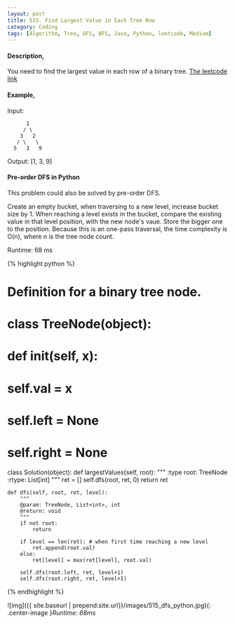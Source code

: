 ```yaml
---
layout: post
title: 515. Find Largest Value in Each Tree Row
category: Coding
tags: [Algorithm, Tree, DFS, BFS, Java, Python, leetcode, Medium]
---
```


#### Description,
You need to find the largest value in each row of a binary tree.
[The leetcode link](https://leetcode.com/problems/find-largest-value-in-each-tree-row/#/description)

#### Example,
Input: 

          1
         / \
        3   2
       / \   \  
      5   3   9 

Output: [1, 3, 9]

#### Pre-order DFS in Python
This problem could also be solved by pre-order DFS.

Create an empty bucket, when traversing to a new level, increase bucket size by 1.
When reaching a level exists in the bucket, compare the existing value in that level position, with the new node's vaue. Store the bigger one to the position.
Because this is an one-pass traversal, the time complexity is O(n), where n is the tree node count.

Runtime: 68 ms

{% highlight python %}
# Definition for a binary tree node.
# class TreeNode(object):
#     def __init__(self, x):
#         self.val = x
#         self.left = None
#         self.right = None

class Solution(object):
    def largestValues(self, root):
        """
        :type root: TreeNode
        :rtype: List[int]
        """
        ret = []
        self.dfs(root, ret, 0)
        return ret
        
    def dfs(self, root, ret, level):
        """
        @param: TreeNode, List<int>, int 
        @return: void
        """
        if not root:
            return

        if level == len(ret): # when first time reaching a new level
            ret.append(root.val)
        else:
            ret[level] = max(ret[level], root.val)

        self.dfs(root.left, ret, level+1)
        self.dfs(root.right, ret, level+1)

{% endhighlight %}


![img]({{ site.baseurl | prepend:site.url}}/images/515_dfs_python.jpg){: .center-image }*Runtime: 68ms*




